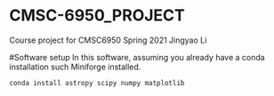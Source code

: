# CMSC-6950_PROJECT
Course project for CMSC6950 Spring 2021
Jingyao Li

#Software setup
In this software, assuming you already have a conda installation such Miniforge
installed.
```conda install -c conda-forge gala
conda install astropy scipy numpy matplotlib
```
